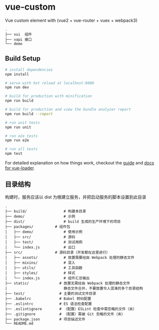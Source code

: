 # vue-custom

Vue custom element with (vue2 + vue-router + vuex + webpack3)

```
.
├── vui  组件
├── vapi 接口
└── demo
```

## Build Setup

``` bash
# install dependencies
npm install

# serve with hot reload at localhost:8080
npm run dev

# build for production with minification
npm run build

# build for production and view the bundle analyzer report
npm run build --report

# run unit tests
npm run unit

# run e2e tests
npm run e2e

# run all tests
npm test
```

For detailed explanation on how things work, checkout the [guide](http://vuejs-templates.github.io/webpack/) and [docs for vue-loader](http://vuejs.github.io/vue-loader).

## 目录结构

构建时，服务应该以 dist 为根建立服务，并把启动服务的脚本设置到此目录

```
.
├── build/                 # 构建本目录
├── demo/                  # 示例
├── dist/                  # build 生成的生产环境下的项目
├── packages/          # 组件包
│   ├── demo/              # 使用示例
│   ├── src/               # 源码
│   ├── test/              # 测试用例
│   └── index.js           # 出口
├── src/               # 源码目录（开发都在这里进行）
│   ├── assets/            # 放置需要经由 Webpack 处理的静态文件
│   ├── mixins/            # 混入
│   ├── utils/             # 工具函数
│   ├── styles/            # 样式
│   └── index.js           # 组件汇总输出
├── static/              # 放置无需经由 Webpack 处理的静态文件
|                          静态文件合并，不要放置令人混淆的多个目录结构
├── test/                # 主要的测试文件目录
├── .babelrc             # Babel 转码配置
├── .eslintrc            # ES 语法检查配置
├── .eslintignore        # （配置）ESLint 检查中需忽略的文件（夹）
├── .gitignore           # （配置）需被 Git 忽略的文件（夹）
├── package.json         # 项目描述文件
└── README.md
```
